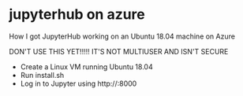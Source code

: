 # jupyterhub on azure

How I got JupyterHub working on an Ubuntu 18.04 machine on Azure 

DON'T USE THIS YET!!!!! 
IT'S NOT MULTIUSER AND ISN'T SECURE

* Create a Linux VM running Ubuntu 18.04
* Run install.sh
* Log in to Jupyter using http://<Your VM IP Address>:8000



